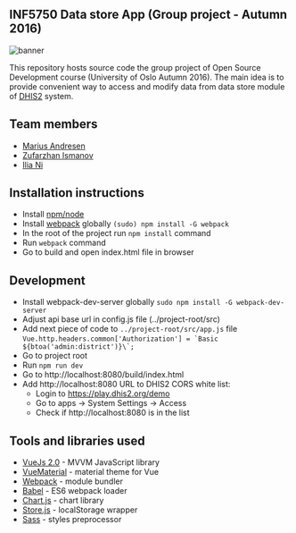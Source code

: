 ## INF5750 Data store App (Group project - Autumn 2016)
![banner](https://wiki.uio.no/mn/ifi/inf5750/images/8/87/Banner.png)

This repository hosts source code the group project of Open Source Development course (University of Oslo Autumn 2016). The main idea is to provide convenient way to access and modify data from data store module of [DHIS2](https://www.dhis2.org/) system.

## Team members
- [Marius Andresen](https://github.com/kalosar)
- [Zufarzhan Ismanov](https://github.com/zufarzhan)
- [Ilia Ni](https://github.com/neeilya)

## Installation instructions
- Install [npm/node](https://nodejs.org/en/)
- Install [webpack](https://webpack.github.io/) globally `(sudo) npm install -G webpack`
- In the root of the project run `npm install` command
- Run `webpack` command
- Go to build and open index.html file in browser

## Development
- Install webpack-dev-server globally `sudo npm install -G webpack-dev-server`
- Adjust api base url in config.js file (../project-root/src)
- Add next piece of code to `../project-root/src/app.js` file ```Vue.http.headers.common['Authorization'] = `Basic ${btoa('admin:district')}\`;```
- Go to project root
- Run `npm run dev`
- Go to http://localhost:8080/build/index.html
- Add http://localhost:8080 URL to DHIS2 CORS white list:
  - Login to https://play.dhis2.org/demo
  - Go to apps -> System Settings -> Access
  - Check if http://localhost:8080 is in the list

## Tools and libraries used
- [VueJs 2.0](https://github.com/vuejs/vue) - MVVM JavaScript library
- [VueMaterial](https://github.com/marcosmoura/vue-material) - material theme for Vue
- [Webpack](https://github.com/webpack/webpack) - module bundler
- [Babel](https://github.com/babel/babel-loader) - ES6 webpack loader
- [Chart.js](https://github.com/chartjs/Chart.js) - chart library
- [Store.js](https://github.com/marcuswestin/store.js/) - localStorage wrapper
- [Sass](https://github.com/sass/sass) - styles preprocessor